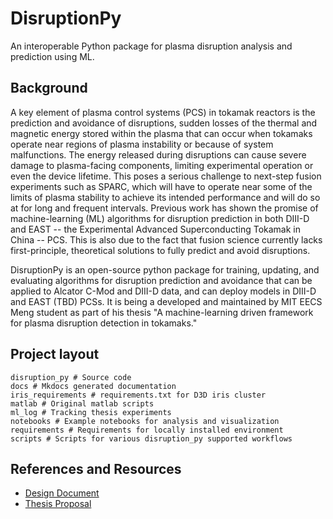 # DisruptionPy

An interoperable Python package for plasma disruption analysis and prediction using ML. 

## Background
A key element of plasma control systems (PCS) in tokamak reactors is the prediction and avoidance of disruptions, sudden losses of the thermal and magnetic energy stored within the plasma that can occur when tokamaks operate near regions of plasma instability or because of system malfunctions. The energy released during  disruptions can cause severe damage to plasma-facing components, limiting experimental operation or even the device lifetime. This poses a serious challenge to next-step fusion experiments such as SPARC, which will have to operate near some of the limits of plasma stability to achieve its intended performance and will do so at for long and frequent intervals. Previous work has shown the promise of machine-learning (ML) algorithms for disruption prediction in both DIII-D and EAST -- the Experimental Advanced Superconducting Tokamak in China -- PCS. This is also due to the fact that fusion science currently lacks first-principle, theoretical solutions to fully predict and avoid disruptions. 

DisruptionPy is an open-source python package for training, updating, and evaluating algorithms for disruption prediction and avoidance that can be applied to Alcator C-Mod and DIII-D data, and can deploy models in DIII-D and EAST (TBD) PCSs. It is being a developed and maintained by MIT EECS Meng student as part of his thesis "A machine-learning driven framework for plasma disruption detection in tokamaks."

## Project layout
    disruption_py # Source code
    docs # Mkdocs generated documentation
    iris_requirements # requirements.txt for D3D iris cluster
    matlab # Original matlab scripts
    ml_log # Tracking thesis experiments 
    notebooks # Example notebooks for analysis and visualization
    requirements # Requirements for locally installed environment
    scripts # Scripts for various disruption_py supported workflows
## References and Resources 
- [Design Document](https://probable-argument-b7b.notion.site/Workflow-Design-Document-a04529032bda4a999f42e75182a43258)
- [Thesis Proposal](https://www.overleaf.com/read/xyhqcgvzssqb)
